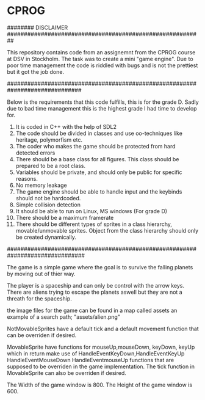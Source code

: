 # CPROG
######## DISCLAIMER ##########################################################

This repository contains code from an assignemnt from the CPROG course
at DSV in Stockholm. The task was to create a mini "game engine". Due to poor
time management the code is riddled with bugs and is not the prettiest
but it got the job done. 

##############################################################################

Below is the requirements that this code fulfills, this is for the grade D. Sadly
due to bad time management this is the highest grade I had time to develop for.

1. It is coded in C++ with the help of SDL2
2. The code should be divided in classes and use oo-techniques like heritage, polymorfism etc.
3. The coder who makes the game should be protected from hard detected errors
4. There should be a base class for all figures. This class should be prepared to be a root class.
5. Variables should be private, and should only be public for specific reasons.
6. No memory leakage
7. The game engine should be able to handle input and the keybinds should not be hardcoded.
8. Simple collision detection
9. It should be able to run on Linux, MS windows
(For grade D)
1. There should be a maximum framerate
2. There should be different types of sprites in a class hierarchy, movable/unmovable sprites.
   Object from the class hierarchy should only be created dynamically. 


###############################################################################

The game is a simple game where the goal is to 
survive the falling planets by moving out of thier way.

The player is a spaceship and can only be control with the 
arrow keys. There are aliens trying to escape the planets aswell
but they are not a threath for the spaceship.

the image files for the game can be found in a map called assets
an example of a search path; "assets/alien.png"

NotMovableSprites have a default tick and a default movement function 
that can be overriden if desired.

MovableSprite have functions for mouseUp,mouseDown, keyDown, keyUp
which in return make use of
HandleEventKeyDown,HandleEventKeyUp HandleEventMouseDown HandleEventmouseUp
functions that are supposed to be overriden in the game implementation.
The tick function in MovableSprite can also be overriden if desired.

The Width of the game window is 800.
The Height of the game window is 600.